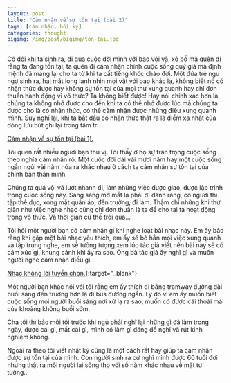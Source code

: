 ```yaml
---
layout: post
title: "Cảm nhận về sự tồn tại (bài 2)"
tags: [cảm nhận, hồi ký]
categories: thought
bigimg: /img/post/bigimg/ton-tai.jpg
---
```


Có đôi khi ta sinh ra, đi qua cuộc đời mình với bao vội vã, xô bồ mà quên đi rằng ta đang tồn tại, ta quên đi cảm nhận chính cuộc sống quý giá mà định mệnh đã mang lại cho ta từ khi ta cất tiếng khóc chào đời.
Một đứa trẻ ngu ngơ sinh ra, hai mắt long lanh nhìn mọi vật với bao khác lạ, không biết nó có nhận thức được hay không sự tồn tại của mọi thứ xung quanh hay chỉ đơn thuần hành động vì vô thức? Ta không biết được! Hay nói chính xác hơn là chúng ta không nhớ được cho đến khi ta có thể nhớ được lúc mà chúng ta được cho là có nhận thức, có thể cảm nhận được những điều xung quanh mình. Suy nghĩ lại, khi ta bắt đầu có nhận thức thật ra là điểm xa nhất của dòng lưu bút ghi lại trong tâm trí.

[<i class="fa fa-angle-right" style="font-size: 1.5rem;"></i> Cảm nhận về sự tồn tại (bài 1).](/thought/cam-nhan-ve-su-ton-tai)

Tôi quen rất nhiều người bạn thú vị. Tôi thấy ở họ sự trân trọng cuộc sống theo nghĩa cảm nhận rõ. Một cuộc đời dài vài mươi năm hay một cuộc sống ngắn ngủi vài năm hóa ra khác nhau ở cách ta cảm nhận sự tồn tại của chính bản thân mình.

Chúng ta quá vội vã lướt nhanh đi, làm những việc được giao, được lập trình trong cuộc sống này. Sáng sáng mở mắt là phải đi đánh răng, có người thì tập thể dục, xong mặt quần áo, đến trường, đi làm. Thậm chí những khi thư giãn như việc nghe nhạc cũng chỉ đơn thuần là ta để cho tai ta hoạt động trong vô thức. Và thời gian cứ thế trôi qua...

Tôi hỏi một người bạn có cảm nhận gì khi nghe loạt bài nhạc này. Em ấy bảo rằng khi gặp một bài nhạc yêu thích, em ấy sẽ bỏ hẳn mọi việc xung quanh và tập trung nghe, em sẽ tưởng tượng xem lúc tác giả viết nên bài này sẽ có cảm xúc gì, khung cảnh khi ấy ra sao. Ông bà tác giả ấy nghĩ gì và muốn người nghe cảm nhận điều gì.

[<i class="fa fa-angle-right" style="font-size: 1.5rem;"></i> Nhạc không lời tuyển chọn.](https://www.youtube.com/watch?v=G8sCdegX4fg){:target="_blank"}

Một người bạn khác nói với tôi rằng em ấy thích đi bằng tramway đường dài buổi sáng đến trường hơn là đi bus đường ngắn. Lý do vì em ấy muốn biết cuộc sống mọi người buổi sáng nơi xứ lạ ra sao, muốn có được cái thoải mái của khoảng không buổi sớm.

Cha tôi thì bảo mỗi tối trước khi ngủ phải nghĩ lại những gì đã làm trong ngày, được cái gì, mất cái gì, mình có làm gì đáng để nghĩ và rút kinh nghiệm không.

Ngoài ra theo tôi viết nhật ký cũng là một cách rất hay giúp ta cảm nhận được sự tồn tại của mình.
Con người sinh ra cứ nghĩ mình được 60 tuổi đời nhưng thật ra mỗi người lại sống thọ với số năm khác nhau về mặt tư tưởng...